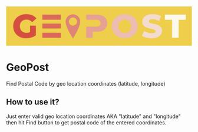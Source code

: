![GeoPost](static/geo_post_logo.png)
# GeoPost

Find Postal Code by geo location coordinates (latitude, longitude)

## How to use it?
Just enter valid geo location coordinates AKA "latitude" and "longitude"
then hit Find button to get postal code of the entered coordinates.
